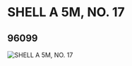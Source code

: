 # SHELL A 5M, NO. 17
## 96099
![SHELL A 5M, NO. 17](https://lc-www-live-s.legocdn.com/media/bricks/5/2/4632660.jpg)